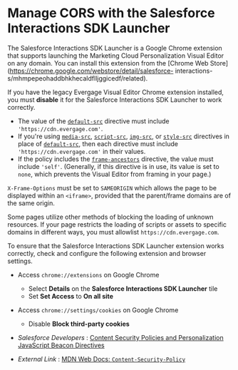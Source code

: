 # Manage CORS with the Salesforce Interactions SDK Launcher

The Salesforce Interactions SDK Launcher is a Google Chrome extension that
supports launching the Marketing Cloud Personalization Visual Editor on any
domain. You can install this extension from the [Chrome Web
Store](https://chrome.google.com/webstore/detail/salesforce-
interactions-s/mhmpepeohaddbhkhecaldflljggicedf/related).

If you have the legacy Evergage Visual Editor Chrome extension installed, you
must **disable** it for the Salesforce Interactions SDK Launcher to work
correctly.

  * The value of the [`default-src`](https://developer.mozilla.org/en-US/docs/Web/HTTP/Headers/Content-Security-Policy/default-src) directive must include `'https://cdn.evergage.com'`.
  * If you're using [`media-src`](https://developer.mozilla.org/en-US/docs/Web/HTTP/Headers/Content-Security-Policy/media-src), [`script-src`](https://developer.mozilla.org/en-US/docs/Web/HTTP/Headers/Content-Security-Policy/script-src), [`img-src`](https://developer.mozilla.org/en-US/docs/Web/HTTP/Headers/Content-Security-Policy/img-src), or [`style-src`](https://developer.mozilla.org/en-US/docs/Web/HTTP/Headers/Content-Security-Policy/style-src) directives in place of [`default-src`](https://developer.mozilla.org/en-US/docs/Web/HTTP/Headers/Content-Security-Policy/default-src), then each directive must include `'https://cdn.evergage.com'` in their values.
  * If the policy includes the [`frame-ancestors`](https://developer.mozilla.org/en-US/docs/Web/HTTP/Headers/Content-Security-Policy/frame-ancestors) directive, the value must include `'self'`. (Generally, if this directive is in use, its value is set to `none`, which prevents the Visual Editor from framing in your page.)

`X-Frame-Options` must be set to `SAMEORIGIN` which allows the page to be
displayed within an `<iframe>`, provided that the parent/frame domains are of
the same origin.

Some pages utilize other methods of blocking the loading of unknown resources.
If your page restricts the loading of scripts or assets to specific domains in
different ways, you must allowlist `https://cdn.evergage.com`.

To ensure that the Salesforce Interactions SDK Launcher extension works
correctly, check and configure the following extension and browser settings.

  * Access `chrome://extensions` on Google Chrome 
    * Select **Details** on the **Salesforce Interactions SDK Launcher** tile
    * Set **Set Access** to **On all site**
  * Access `chrome://settings/cookies` on Google Chrome 
    * Disable **Block third-party cookies**

  * _Salesforce Developers_ : [Content Security Policies and Personalization JavaScript Beacon Directives](/docs/marketing/personalization/guide/content-security-policies-javascript-beacon-directives.html)
  * _External Link_ : [MDN Web Docs: `Content-Security-Policy`](https://developer.mozilla.org/en-US/docs/Web/HTTP/Headers/Content-Security-Policy)

